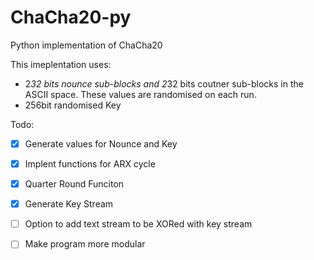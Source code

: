 # ChaCha20-py
Python implementation of ChaCha20

This imeplentation uses:
- 2*32 bits nounce sub-blocks and 2*32 bits coutner sub-blocks in the ASCII space. These values are randomised on each run.
- 256bit randomised Key

Todo:
- [x] Generate values for Nounce and Key
- [x] Implent functions for ARX cycle
- [x] Quarter Round Funciton
- [x] Generate Key Stream
- [ ] Option to add text stream to be XORed with key stream
- [ ] Make program more modular

